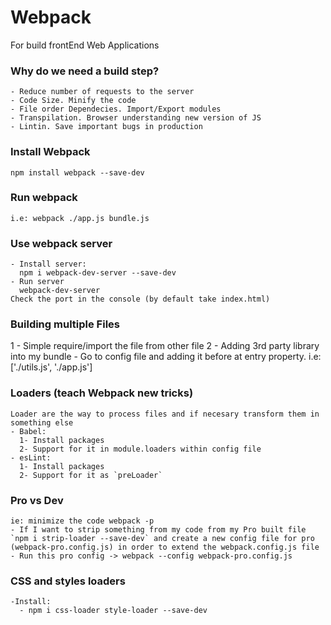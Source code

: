 # Webpack

For build frontEnd Web Applications

### Why do we need a build step?

    - Reduce number of requests to the server
    - Code Size. Minify the code
    - File order Dependecies. Import/Export modules
    - Transpilation. Browser understanding new version of JS
    - Lintin. Save important bugs in production

### Install Webpack

    npm install webpack --save-dev

### Run webpack

    i.e: webpack ./app.js bundle.js

### Use webpack server

    - Install server:
      npm i webpack-dev-server --save-dev
    - Run server
      webpack-dev-server
    Check the port in the console (by default take index.html)

### Building multiple Files

  1 - Simple require/import the file from other file
  2 - Adding 3rd party library into my bundle
        - Go to config file and adding it before at entry property. i.e: ['./utils.js', './app.js']

### Loaders (teach Webpack new tricks)

    Loader are the way to process files and if necesary transform them in something else
    - Babel:
      1- Install packages
      2- Support for it in module.loaders within config file
    - esLint:
      1- Install packages
      2- Support for it as `preLoader`

### Pro vs Dev

    ie: minimize the code webpack -p
    - If I want to strip something from my code from my Pro built file `npm i strip-loader --save-dev` and create a new config file for pro (webpack-pro.config.js) in order to extend the webpack.config.js file
    - Run this pro config -> webpack --config webpack-pro.config.js

### CSS and styles loaders

    -Install:
      - npm i css-loader style-loader --save-dev
